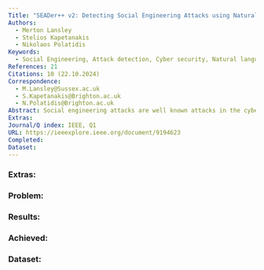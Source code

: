 ```yaml
---
Title: "SEADer++ v2: Detecting Social Engineering Attacks using Natural Language Processing and Machine Learning"
Authors:
  - Merton Lansley
  - Stelios Kapetanakis
  - Nikolaos Polatidis
Keywords:
  - Social Engineering, Attack detection, Cyber security, Natural language processing, Machine Learning
References: 21
Citations: 10 (22.10.2024)
Correspondence:
  - M.Lansley@Sussex.ac.uk
  - S.Kapetanakis@Brighton.ac.uk
  - N.Polatidis@Brighton.ac.uk
Abstract: Social engineering attacks are well known attacks in the cyberspace and relatively easy to try and implement because no technical knowledge is required. In various online environments such as business domains where customers talk through a chat service with employees or in social networks potential hackers can try to manipulate other people by employing social attacks against them to gain information that will benefit them in future attacks. Thus, we have used a number of natural language processing steps and a machine learning algorithm to identify potential attacks. The proposed method has been tested on a semi-synthetic dataset and it is shown to be both practical and effective.
Extras: 
Journal/Q index: IEEE, Q1
URL: https://ieeexplore.ieee.org/document/9194623
Completed: 
Dataset:
---
```



### Extras: 
### Problem: 
### Results: 
### Achieved: 
### Dataset:
